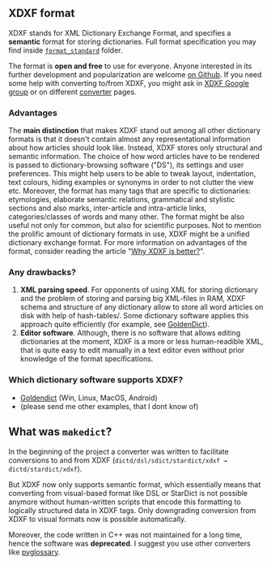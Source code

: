 ## XDXF format
XDXF stands for XML Dictionary Exchange Format, and specifies a **semantic** format for storing dictionaries. Full format specification you may find inside [`format_standard`](https://github.com/soshial/xdxf_makedict/blob/master/format_standard/xdxf_description.md) folder.

The format is **open and free** to use for everyone. Anyone interested in its further development and popularization are welcome [on Github](https://github.com/soshial/xdxf_makedict/). If you need some help with converting to/from XDXF, you might ask in [XDXF Google group](https://groups.google.com/forum/#!forum/xdxf-format) or on different [converter](https://github.com/ilius/pyglossary) pages.

### Advantages
The **main distinction** that makes XDXF stand out among all other dictionary formats is that it doesn't contain almost any representational information about how articles should look like.
Instead, XDXF stores only structural and semantic information.
The choice of how word articles have to be rendered is passed to dictionary-browsing software ("DS"), its settings and user preferences. This might help users to be able to tweak layout, indentation, text colours, hiding examples or synonyms in order to not clutter the view etc.
Moreover, the format has many tags that are specific to dictionaries: etymologies, elaborate semantic relations, grammatical and stylistic sections and also marks, inter-article and intra-article links, categories/classes of words and many other. The format might be also useful not only for common, but also for scientific purposes. Not to mention the prolific amount of dictionary formats in use, XDXF might be a unified dictionary exchange format. For more information on advantages of the format, consider reading the article "[Why XDXF is better?](https://github.com/soshial/xdxf_makedict/wiki/Why-is-XDXF-better-than-other-dictionary-formats%3F)".

### Any drawbacks?
1. **XML parsing speed**. For opponents of using XML for storing dictionary and the problem of storing and parsing big XML-files in RAM, XDXF schema and structure of any dictionary allow to store all word articles on disk with help of hash-tables/. Some dictionary software applies this approach quite efficiently (for example, see [GoldenDict](http://goldendict.org/)).
2. **Editor software**. Although, there is no software that allows editing dictionaries at the moment, XDXF is a more or less human-readible XML, that is quite easy to edit manually in a text editor even without prior knowledge of the format specifications.

### Which dictionary software supports XDXF?
* [Goldendict](https://github.com/goldendict/goldendict) (Win, Linux, MacOS, Android)
* (please send me other examples, that I dont know of)

## What was `makedict`?
In the beginning of the project a converter was written to facilitate conversions to and from XDXF (`dictd/dsl/sdict/stardict/xdxf → dictd/stardict/xdxf`).

But XDXF now only supports semantic format, which essentially means that converting from visual-based format like DSL or StarDict is not possible anymore without human-written scripts that encode this formatting to logically structured data in XDXF tags. Only downgrading conversion from XDXF to visual formats now is possible automatically.

Moreover, the code written in C++ was not maintained for a long time, hence the software was **deprecated**. I suggest you use other converters like [pyglossary](https://github.com/ilius/pyglossary).
